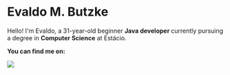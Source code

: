 # Evaldo M. Butzke

<p align="left"> 
      Hello! I'm Evaldo, a 31-year-old beginner <strong>Java developer </strong>currently pursuing a degree in <strong>Computer Science</strong> at Estácio.
</p>
<p align="left"> 
<strong>You can find me on:<strong>
</p>
<p>
<a href="">
<img src ="https://img.shields.io/badge/Gmail-D14836?style=for-the-badge&logo=gmail&logoColor=white"/>
</a>